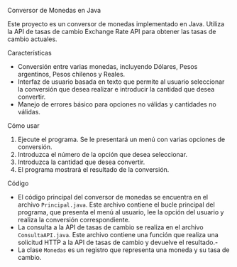 Conversor de Monedas en Java

Este proyecto es un conversor de monedas implementado en Java. Utiliza la API de tasas de cambio Exchange Rate API para obtener las tasas de cambio actuales.

 Características

- Conversión entre varias monedas, incluyendo Dólares, Pesos argentinos, Pesos chilenos y Reales.
- Interfaz de usuario basada en texto que permite al usuario seleccionar la conversión que desea realizar e introducir la cantidad que desea convertir.
- Manejo de errores básico para opciones no válidas y cantidades no válidas.

 Cómo usar

1. Ejecute el programa. Se le presentará un menú con varias opciones de conversión.
2. Introduzca el número de la opción que desea seleccionar.
3. Introduzca la cantidad que desea convertir.
4. El programa mostrará el resultado de la conversión.

Código

- El código principal del conversor de monedas se encuentra en el archivo `Principal.java`. Este archivo contiene el bucle principal del programa, que presenta el menú al usuario, lee la opción del usuario y realiza la conversión correspondiente.
- La consulta a la API de tasas de cambio se realiza en el archivo `ConsultaAPI.java`. Este archivo contiene una función que realiza una solicitud HTTP a la API de tasas de cambio y devuelve el resultado.-
- La clase `Monedas` es un registro que representa una moneda y su tasa de cambio.
